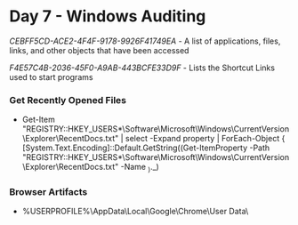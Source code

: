 # Day 7 - Windows Auditing

*CEBFF5CD-ACE2-4F4F-9178-9926F41749EA* - A list of applications, files, links, and other objects that have been accessed

*F4E57C4B-2036-45F0-A9AB-443BCFE33D9F* - Lists the Shortcut Links used to start programs

### Get Recently Opened Files
- Get-Item "REGISTRY::HKEY_USERS\*\Software\Microsoft\Windows\CurrentVersion\Explorer\RecentDocs\.txt" | select -Expand property | ForEach-Object {
    [System.Text.Encoding]::Default.GetString((Get-ItemProperty -Path "REGISTRY::HKEY_USERS\*\Software\Microsoft\Windows\CurrentVersion\Explorer\RecentDocs\.txt" -Name $_).$_)

### Browser Artifacts
- %USERPROFILE%\AppData\Local\Google\Chrome\User Data\
